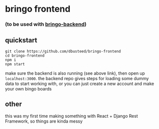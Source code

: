 # bringo frontend
### (to be used with [bringo-backend](https://github.com/dbusteed/bringo-backend))

## quickstart

```
git clone https://github.com/dbusteed/bringo-frontend
cd bringo-frontend
npm i
npm start
```

make sure the backend is also running (see above link), then open up `localhost:3000`. the backend repo gives steps for loading some dummy data to start working with, or you can just create a new account and make your own bingo boards

## other
this was my first time making something with React + Django Rest Framework, so things are kinda messy